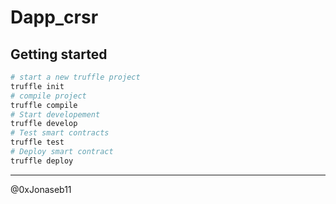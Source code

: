 # Dapp_crsr

## Getting started

```sh
# start a new truffle project
truffle init
# compile project
truffle compile
# Start developement
truffle develop
# Test smart contracts
truffle test
# Deploy smart contract
truffle deploy

```

----------------
@0xJonaseb11
